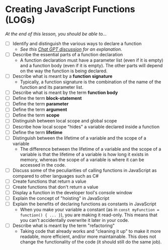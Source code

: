 # Creating JavaScript Functions (LOGs)

*At the end of this lesson, you should be able to...*

- [ ] Identify and distinguish the various ways to declare a function
  - *See this [Chat GPT discussion](https://chat.openai.com/share/da57cfba-9ece-4c5d-a48b-66e374211c9c) for an explanation.*
- [ ] Describe the essential parts of a function declaration
  - A function declaration must have a parameter list (even if it is empty) and a function body (even if it is empty). The other parts will depend on the way the function is being declared.
- [ ] Describe what is meant by a **function signature**
  - Typically, a function signature is the combination of the name of the function and its parameter list.
- [ ] Describe what is meant by the term **function body**
- [ ] Define the term **block-statement**
- [ ] Define the term **parameter**
- [ ] Define the term **argument**
- [ ] Define the term **scope**
- [ ] Distinguish between local scope and global scope
- [ ] Describe how local scope "hides" a variable declared inside a function
- [ ] Define the term **lifetime**
- [ ] Distinguish between the lifetime of a variable and the scope of a variable
  - The difference between the lifetime of a variable and the scope of a variable is that the lifetime of a variable is how long it exists in memory, whereas the scope of a variable is where it can be accessed in the code.
- [ ] Discuss some of the peculiarities of calling functions in JavaScript as compared to other languages such as C#
- [ ] Create functions that return a value
- [ ] Create functions that don't return a value
- [ ] Display a function in the developer tool's console window
- [ ] Explain the concept of "hoisting" in JavaScript
- [ ] Explain the benefits of declaring functions as constants in JavaScript
  - When you make your variable a constant (as in `const myFunction = function() { ... }`), you are making it read-only. This means that you can't accidentally overwrite it later in your code.
- [ ] Describe what is meant by the term "refactoring"
  - Taking code that already works and "cleaning it up" to make it more readable, more efficient, and/or more maintainable. This does not change the functionality of the code (it should still do the same job).

